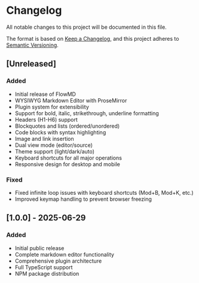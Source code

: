 # Changelog

All notable changes to this project will be documented in this file.

The format is based on [Keep a Changelog](https://keepachangelog.com/en/1.0.0/),
and this project adheres to [Semantic Versioning](https://semver.org/spec/v2.0.0.html).

## [Unreleased]

### Added
- Initial release of FlowMD
- WYSIWYG Markdown Editor with ProseMirror
- Plugin system for extensibility
- Support for bold, italic, strikethrough, underline formatting
- Headers (H1-H6) support
- Blockquotes and lists (ordered/unordered)
- Code blocks with syntax highlighting
- Image and link insertion
- Dual view mode (editor/source)
- Theme support (light/dark/auto)
- Keyboard shortcuts for all major operations
- Responsive design for desktop and mobile

### Fixed
- Fixed infinite loop issues with keyboard shortcuts (Mod+B, Mod+K, etc.)
- Improved keymap handling to prevent browser freezing

## [1.0.0] - 2025-06-29

### Added
- Initial public release
- Complete markdown editor functionality
- Comprehensive plugin architecture
- Full TypeScript support
- NPM package distribution
